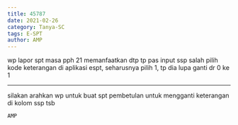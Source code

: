 ```yaml
---
title: 45787
date: 2021-02-26
category: Tanya-SC
tags: E-SPT
author: AMP
---
```


wp lapor spt masa pph 21 memanfaatkan dtp tp pas input ssp salah pilih kode keterangan di aplikasi espt, seharusnya pilih 1, tp dia lupa ganti dr 0 ke 1

---

silakan arahkan wp untuk buat spt pembetulan untuk mengganti keterangan di kolom ssp tsb

`AMP`

